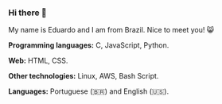 ### Hi there 👋

My name is Eduardo and I am from Brazil. Nice to meet you! 😸

**Programming languages:** C, JavaScript, Python. 

**Web:** HTML, CSS. 

**Other technologies:** Linux, AWS, Bash Script. 

**Languages:** Portuguese (🇧🇷) and English (🇺🇸). 
